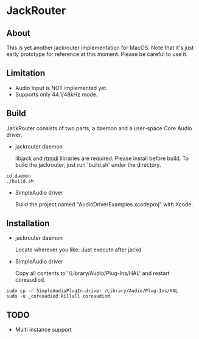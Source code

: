 # JackRouter

## About
This is yet another jackrouter implementation for MacOS. Note that it's just
early prototype for reference at this moment. Please be careful to use it.

## Limitation
- Audio Input is NOT implemented yet.
- Supports only 44.1/48kHz mode.

## Build
JackRouter consists of two parts, a daemon and a user-space Core Audio driver.

- jackrouter daemon

  libjack and [rtmidi](http://www.music.mcgill.ca/~gary/rtmidi/) libraries are required.
  Please install before build. To build the jackrouter, just run 'build.sh' under the directory.

```
cd daemon
./build.sh
```

- SimpleAudio driver

  Build the project named "AudioDriverExamples.xcodeproj" with Xcode.

## Installation
- jackrouter daemon

  Locate wherever you like. Just execute after jackd.

- SimpleAudio driver

  Copy all contents to '/Library/Audio/Plug-Ins/HAL' and restart coreaudiod.

```
sudo cp -r SimpleAudioPlugIn.driver /Library/Audio/Plug-Ins/HAL
sudo -u _coreaudiod killall coreaudiod
```

## TODO
- Multi instance support
